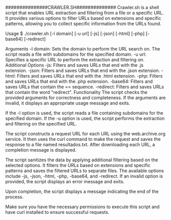 ###############CRAWLER.SH##############
Crawler.sh is a shell script that enables URL extraction and filtering from a file or a specific URL. 
It provides various options to filter URLs based on extensions and specific patterns, allowing you to collect specific information from the URLs found.

Usage
$ ./crawler.sh [-l domain] [-u url] [-js] [-json] [-html] [-php] [-base64] [-redirect]

Arguments
-l domain: Sets the domain to perform the URL search on. The script reads a file with subdomains for the specified domain.
-u url: Specifies a specific URL to perform the extraction and filtering on.
Additional Options
-js: Filters and saves URLs that end with the .js extension.
-json: Filters and saves URLs that end with the .json extension.
-html: Filters and saves URLs that end with the .html extension.
-php: Filters and saves URLs that end with the .php extension.
-base64: Filters and saves URLs that contain the == sequence.
-redirect: Filters and saves URLs that contain the word "redirect".
Functionality
The script checks the provided arguments for correctness and completeness. If the arguments are invalid, it displays an appropriate usage message and exits.

If the -l option is used, the script reads a file containing subdomains for the specified domain. If the -u option is used, the script performs the extraction and filtering on the specified URL.

The script constructs a request URL for each URL using the web.archive.org service. 
It then uses the curl command to make the request and saves the response to a file named resultados.txt. After downloading each URL, a completion message is displayed.

The script sanitizes the data by applying additional filtering based on the selected options. 
It filters the URLs based on extensions and specific patterns and saves the filtered URLs to separate files. The available options include -js, -json, -html, -php, -base64, and -redirect. 
If an invalid option is provided, the script displays an error message and exits.

Upon completion, the script displays a message indicating the end of the process.

Make sure you have the necessary permissions to execute this script and have curl installed to ensure successful requests.
